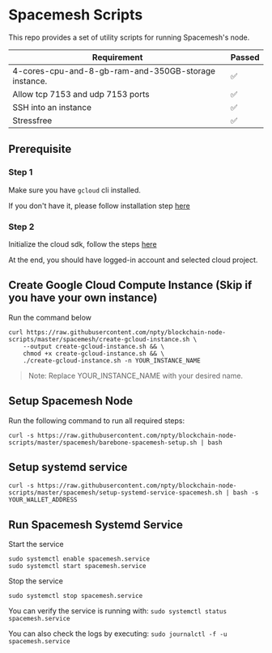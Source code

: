 # Spacemesh Scripts

This repo provides a set of utility scripts for running Spacemesh's node.

| Requirement                                          | Passed |
| ---------------------------------------------------- | ------ |
| 4-cores-cpu-and-8-gb-ram-and-350GB-storage instance. | ✅     |
| Allow tcp 7153 and udp 7153 ports                    | ✅     |
| SSH into an instance                                 | ✅     |
| Stressfree                                           | ✅     |

## Prerequisite

### Step 1

Make sure you have `gcloud` cli installed.

If you don't have it, please follow installation step [here](https://cloud.google.com/sdk/docs/quickstart)

### Step 2

Initialize the cloud sdk, follow the steps [here](https://cloud.google.com/sdk/docs/quickstart#initializing_the)

At the end, you should have logged-in account and selected cloud project.

## Create Google Cloud Compute Instance (Skip if you have your own instance)

Run the command below

```
curl https://raw.githubusercontent.com/npty/blockchain-node-scripts/master/spacemesh/create-gcloud-instance.sh \
    --output create-gcloud-instance.sh && \
    chmod +x create-gcloud-instance.sh && \
    ./create-gcloud-instance.sh -n YOUR_INSTANCE_NAME
```

> Note: Replace YOUR_INSTANCE_NAME with your desired name.

## Setup Spacemesh Node

Run the following command to run all required steps:

`curl -s https://raw.githubusercontent.com/npty/blockchain-node-scripts/master/spacemesh/barebone-spacemesh-setup.sh | bash`

## Setup systemd service

`curl -s https://raw.githubusercontent.com/npty/blockchain-node-scripts/master/spacemesh/setup-systemd-service-spacemesh.sh | bash -s YOUR_WALLET_ADDRESS`

## Run Spacemesh Systemd Service

Start the service

```
sudo systemctl enable spacemesh.service
sudo systemctl start spacemesh.service
```

Stop the service

```
sudo systemctl stop spacemesh.service
```

You can verify the service is running with:
`sudo systemctl status spacemesh.service`

You can also check the logs by executing:
`sudo journalctl -f -u spacemesh.service`
